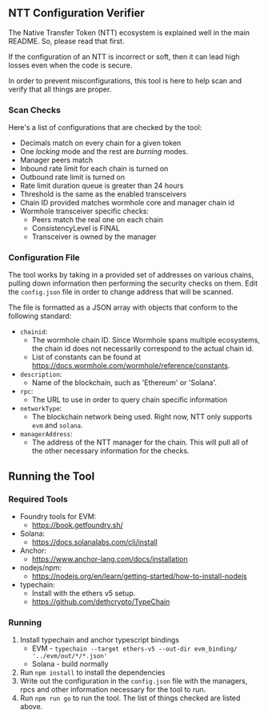 ## NTT Configuration Verifier
The Native Transfer Token (NTT) ecosystem is explained well in the main README. So, please read that first. 
  
If the configuration of an NTT is incorrect or soft, then it can lead high losses even when the code is secure. 
  
In order to prevent misconfigurations, this tool is here to help scan and verify that all things are proper. 

### Scan Checks
Here's a list of configurations that are checked by the tool: 
- Decimals match on every chain for a given token 
- One *locking* mode and the rest are *burning* modes. 
- Manager peers match
- Inbound rate limit for each chain is turned on
- Outbound rate limit is turned on
- Rate limit duration queue is greater than 24 hours
- Threshold is the same as the enabled transceivers
- Chain ID provided matches wormhole core and manager chain id
- Wormhole transceiver specific checks:
    - Peers match the real one on each chain
    - ConsistencyLevel is FINAL
    - Transceiver is owned by the manager

### Configuration File
The tool works by taking in a provided set of addresses on various chains, pulling down information then performing the security checks on them. Edit the ``config.json`` file in order to change address that will be scanned.

The file is formatted as a JSON array with objects that conform to the following standard:
- ``chainid``:
    - The wormhole chain ID. Since Wormhole spans multiple ecosystems, the chain id does not necessarily correspond to the actual chain id. 
    - List of constants can be found at https://docs.wormhole.com/wormhole/reference/constants. 
- ``description``:
    - Name of the blockchain, such as 'Ethereum' or 'Solana'. 
- ``rpc``:
    - The URL to use in order to query chain specific information 
- ``networkType``:
    - The blockchain network being used. Right now, NTT only supports `evm` and `solana`. 
- ``managerAddress``:
    - The address of the NTT manager for the chain. This will pull all of the other necessary information for the checks.

## Running the Tool
### Required Tools
- Foundry tools for EVM:
    - https://book.getfoundry.sh/
- Solana:
    - https://docs.solanalabs.com/cli/install
- Anchor:
    - https://www.anchor-lang.com/docs/installation
- nodejs/npm:
    - https://nodejs.org/en/learn/getting-started/how-to-install-nodejs
- typechain: 
    - Install with the ethers v5 setup.
    - https://github.com/dethcrypto/TypeChain

### Running
1. Install typechain and anchor typescript bindings
    - EVM - ``typechain --target ethers-v5 --out-dir evm_binding/ '../evm/out/*/*.json'``
    - Solana - build normally
2. Run ``npm install`` to install the dependencies
3. Write out the configuration in the ``config.json`` file with the managers, rpcs and other information necessary for the tool to run. 
4. Run ``npm run go`` to run the tool. The list of things checked are listed above. 